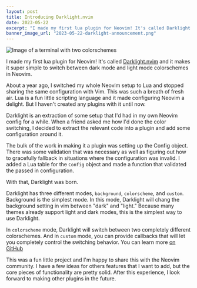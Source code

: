 ```yaml
---
layout: post
title: Introducing Darklight.nvim
date: 2023-05-22
excerpt: "I made my first lua plugin for Neovim! It's called Darklight.nvim and it makes it super simple to switch between dark mode and light mode colorschemes in Neovim."
banner_image_url: "2023-05-22-darklight-announcement.png"
---
```


![Image of a terminal with two
colorschemes](/images/2023-05-22-darklight-announcement.png)

I made my first lua plugin for Neovim! It's called [Darklight.nvim](https://github.com/eliseshaffer/darklight.nvim) and it makes it super simple to switch between dark mode and light mode colorschemes in Neovim.

About a year ago, I switched my whole Neovim setup to Lua and stopped sharing the same configuration with Vim. This was such a breath of fresh air. Lua is a fun little scripting language and it made configuring Neovim a delight. But I haven't created any plugins with it until now. 

Darklight is an extraction of some setup that I'd had in my own Neovim config for a while. When a friend asked me how I'd done the color switching, I decided to extract the relevant code into a plugin and add some configuration around it. 

The bulk of the work in making it a plugin was setting up the Config object. There was some validation that was necessary as well as figuring out how to gracefully fallback in situations where the configuration was invalid. I added a Lua table for the `Config` object and made a function that validated the passed in configuration.

With that, Darklight was born.

Darklight has three different modes, `background`, `colorscheme`, and `custom`. Background is the simplest mode. In this mode, Darklight will chang the background setting in vim between "dark" and "light." Because many themes already support light and dark modes, this is the simplest way to use Darklight. 

In `colorscheme` mode, Darklight will switch between two completely different colorschemes. And in `custom` mode, you can provide callbacks that will let you completely control the switching behavior. You can learn more [on GitHub](https://github.com/eliseshaffer/darklight.nvim)

This was a fun little project and I'm happy to share this with the Neovim community. I have a few ideas for others features that I want to add, but the core pieces of functionality are pretty solid. After this experience, I look forward to making other plugins in the future.

